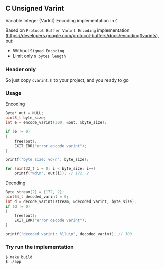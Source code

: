 ## C Unsigned Varint

Variable Integer (VarInt) Encoding implementation in `C`

Based on `Protocol Buffer Varint Encoding` implementation (https://developers.google.com/protocol-buffers/docs/encoding#varints), but:
- Without `Signed Encoding`
- Limit only `9 bytes length`

### Header only
So just copy `cvarint.h` to your project, and you ready to go

### Usage

Encoding
```c
Byte* out = NULL;
uint8_t byte_size;
int e = encode_varint(300, &out, &byte_size);

if (e != 0)
{
    free(out);
    EXIT_ERR("error encode varint");
}

printf("byte size: %d\n", byte_size);

for (uint32_t i = 0; i < byte_size; i++)
    printf("%d\n", out[i]); // 172, 2
```

Decoding

```c
Byte stream[2] = {172, 2};
uint64_t decoded_varint = 0;
int d = decode_varint(stream, &decoded_varint, byte_size);
if (d != 0)
{
    free(out);
    EXIT_ERR("error decode varint");
}

printf("decoded varint: %llu\n", decoded_varint); // 300
```

### Try run the implementation
```shell
$ make build
$ ./app
```